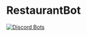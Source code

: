 # RestaurantBot
[![Discord Bots](https://top.gg/api/widget/648065060559781889.svg)](https://top.gg/bot/648065060559781889)
